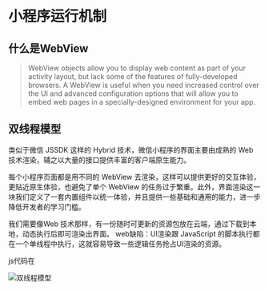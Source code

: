 # 小程序运行机制

## 什么是WebView

> WebView objects allow you to display web content as part of your activity layout, but lack some of the features of fully-developed browsers. A WebView is useful when you need increased control over the UI and advanced configuration options that will allow you to embed web pages in a specially-designed environment for your app.

## 双线程模型

类似于微信 JSSDK 这样的 Hybrid 技术，微信小程序的界面主要由成熟的 Web 技术渲染，辅之以大量的接口提供丰富的客户端原生能力。

每个小程序页面都是用不同的 WebView 去渲染，这样可以提供更好的交互体验，更贴近原生体验，也避免了单个 WebView 的任务过于繁重。此外，界面渲染这一块我们定义了一套内置组件以统一体验，并且提供一些基础和通用的能力，进一步降低开发者的学习门槛。

我们需要像Web 技术那样，有一份随时可更新的资源包放在云端，通过下载到本地，动态执行后即可渲染出界面。
web缺陷：UI渲染跟 JavaScript 的脚本执行都在一个单线程中执行，这就容易导致一些逻辑任务抢占UI渲染的资源。


js代码在

![双线程模型](https://user-gold-cdn.xitu.io/2019/5/17/16ac48abdb826898?imageView2/0/w/1280/h/960/format/webp/ignore-error/1)

